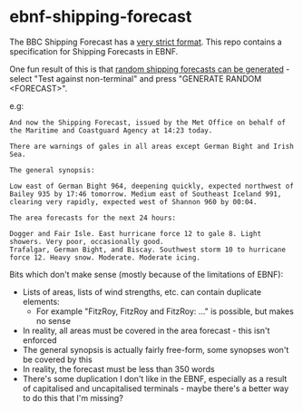 # ebnf-shipping-forecast

The BBC Shipping Forecast has a [very strict
format](https://en.wikipedia.org/wiki/Shipping_Forecast#Broadcast_format). This
repo contains a specification for Shipping Forecasts in EBNF.

One fun result of this is that [random shipping forecasts can be generated](https://bnfplayground.pauliankline.com/?bnf=%2F*%20https%3A%2F%2Fen.wikipedia.org%2Fwiki%2FShipping_Forecast%23Broadcast_format%20*%2F%0A%0A%3Cdigit%3E%20%3A%3A%3D%20%5B0-9%5D%0A%0A%3Chour%3E%20%20%20%20%20%20%20%20%3A%3A%3D%20%5B0-1%5D%20%3Cdigit%3E%0A%3Cminute%3E%20%20%20%20%20%20%3A%3A%3D%20%5B0-5%5D%20%3Cdigit%3E%0A%3Ctime%3E%20%20%20%20%20%20%20%20%3A%3A%3D%20%3Chour%3E%20%22%3A%22%20%3Cminute%3E%0A%3Cfuture_time%3E%20%3A%3A%3D%20%3Ctime%3E%20%22%20tomorrow%22%3F%0A%0A%3Ccompass_direction%3E%20%20%20%20%20%20%3A%3A%3D%20%22north%22%20(%22west%22%20%7C%20%22east%22)%20%7C%20%22east%22%20%7C%20%22south%22%20(%22west%22%20%7C%20%22east%22)%20%7C%20%22west%22%0A%3Ccompass_direction_caps%3E%20%3A%3A%3D%20%22North%22%20(%22west%22%20%7C%20%22east%22)%20%7C%20%22East%22%20%7C%20%22South%22%20(%22west%22%20%7C%20%22east%22)%20%7C%20%22West%22%20%0A%0A%3Carea%3E%20%3A%3A%3D%20%22Viking%22%20%7C%20%22North%20Utsire%22%20%7C%20%22South%20Utsire%22%20%7C%20%22Forties%22%20%20%20%20%20%20%7C%20%22Cromarty%22%20%20%7C%20%22Forth%22%20%20%20%7C%0A%20%20%20%20%20%20%20%20%20%20%20%22Tyne%22%20%20%20%7C%20%22Dogger%22%20%20%20%20%20%20%20%7C%20%22Fisher%22%20%20%20%20%20%20%20%7C%20%22German%20Bight%22%20%7C%20%22Humber%22%20%20%20%20%7C%20%22Thames%22%20%20%7C%20%22Dover%22%20%20%20%20%7C%0A%20%20%20%20%20%20%20%20%20%20%20%22Wight%22%20%20%7C%20%22Portland%22%20%20%20%20%20%7C%20%22Plymouth%22%20%20%20%20%20%7C%20%22Biscay%22%20%20%20%20%20%20%20%7C%20%22Trafalgar%22%20%7C%20%22FitzRoy%22%20%7C%20%22Sole%22%20%20%20%20%20%7C%0A%20%20%20%20%20%20%20%20%20%20%20%22Lundy%22%20%20%7C%20%22Fastnet%22%20%20%20%20%20%20%7C%20%22Irish%20Sea%22%20%20%20%20%7C%20%22Shannon%22%20%20%20%20%20%20%7C%20%22Rockall%22%20%20%20%7C%20%22Malin%22%20%20%20%7C%20%22Hebrides%22%20%7C%0A%20%20%20%20%20%20%20%20%20%20%20%22Bailey%22%20%7C%20%22Fair%20Isle%22%20%20%20%20%7C%20%22Faeroes%22%20%20%20%20%20%20%7C%20%22Southeast%20Iceland%22%20%0A%0A%3Cintroduction%3E%20%3A%3A%3D%20%22And%20now%20the%20Shipping%20Forecast%2C%20issued%20by%20the%20Met%20Office%20on%20behalf%20%22%0A%20%20%20%20%20%20%20%20%20%20%20%20%20%20%20%20%20%20%20%22of%20the%20Maritime%20and%20Coastguard%20Agency%20at%20%22%20%3Ctime%3E%20%22%20today.%22%0A%0A%3Cat_least_two_comma_separated_areas%3E%20%3A%3A%3D%20%3Carea%3E%20%22%2C%20%22%20%3Carea%3E%20%7C%20%3Carea%3E%20%22%2C%20%22%20%3Cat_least_two_comma_separated_areas%3E%0A%3Carea_list%3E%20%3A%3A%3D%20%3Carea%3E%20%7C%20%3Carea%3E%20%22%20and%20%22%20%3Carea%3E%20%7C%20%3Cat_least_two_comma_separated_areas%3E%20%22%2C%20and%20%22%20%3Carea%3E%0A%0A%3Cgale_warnings%3E%20%3A%3A%3D%20%22There%20are%20warnings%20of%20gales%20in%20%22%20%3Carea_list%3E%20%22.%22%20%7C%0A%20%20%20%20%20%20%20%20%20%20%20%20%20%20%20%20%20%20%20%20%22There%20are%20warnings%20of%20gales%20in%20all%20areas%20except%20%22%20%3Carea_list%3E%20%22.%22%0A%0A%3Crate_of_change%3E%20%20%20%20%20%20%20%3A%3A%3D%20%22more%20slowly%22%20%7C%20%22slowly%22%20%7C%20%22quickly%22%20%7C%20%22very%20rapidly%22%0A%3Cpressure%3E%20%20%20%20%20%20%20%20%20%20%20%20%20%3A%3A%3D%20%229%22%20%3Cdigit%3E%20%3Cdigit%3E%0A%3Cpressure_description%3E%20%3A%3A%3D%20%22High%22%20%7C%20%22Medium%22%20%7C%20%22Low%22%0A%3Cpressure_change%3E%20%20%20%20%20%20%3A%3A%3D%20%22deepening%22%20%7C%20%22clearing%22%0A%0A%3Cgeneral_synopsis_pressure_area%3E%20%3A%3A%3D%20%3Ccompass_direction%3E%20%22%20of%20%22%20%3Carea%3E%20%22%20%22%20%3Cpressure%3E%0A%3Cgeneral_synopsis_line%3E%20%20%20%20%20%20%20%20%20%20%3A%3A%3D%20%3Cpressure_description%3E%20%22%20%22%20%3Cgeneral_synopsis_pressure_area%3E%0A%20%20%20%20%20%20%20%20%20%20%20%20%20%20%20%20%20%20%20%20%20%20%20%20%20%20%20%20%20%20%20%20%20%20%20%20%20(%22%2C%20%22%20%3Cpressure_change%3E%20%22%20%22%20%3Crate_of_change%3E%20%22%2C%22)%3F%0A%20%20%20%20%20%20%20%20%20%20%20%20%20%20%20%20%20%20%20%20%20%20%20%20%20%20%20%20%20%20%20%20%20%20%20%20%20%22%20expected%20%22%20%3Cgeneral_synopsis_pressure_area%3E%20%22%20by%20%22%20%3Cfuture_time%3E%20%22.%22%0A%3Cgeneral_synopsis_body%3E%20%20%20%20%20%20%20%20%20%20%3A%3A%3D%20%3Cgeneral_synopsis_line%3E%20%7C%20%3Cgeneral_synopsis_line%3E%20%22%20%22%20%3Cgeneral_synopsis_body%3E%0A%3Cgeneral_synopsis%3E%20%20%20%20%20%20%20%20%20%20%20%20%20%20%20%3A%3A%3D%20%22The%20general%20synopsis%3A%5Cn%5Cn%22%20%3Cgeneral_synopsis_body%3E%0A%0A%3Cprecipitation_modifier%3E%20%3A%3A%3D%20%22Thundery%22%20%7C%20%22Wintry%22%20%7C%20%22Squally%22%20%7C%20%22Occasionally%22%20%7C%20%22Heavy%22%20%7C%20%22Light%22%0A%3Cprecipitation_type%3E%20%20%20%20%20%3A%3A%3D%20%22showers%22%20%7C%20%22rain%22%20%7C%20%22snow%22%0A%3Cprecipitation%3E%20%20%20%20%20%20%20%20%20%20%3A%3A%3D%20%3Cprecipitation_modifier%3E%20%22%20%22%20%3Cprecipitation_type%3E%0A%0A%2F*%20https%3A%2F%2Fen.wikipedia.org%2Fwiki%2FBeaufort_scale%20*%2F%0A%3Cwind_strength%3E%20%20%20%3A%3A%3D%20%5B0-7%5D%20%7C%20%22gale%208%22%20%7C%20%22severe%20gale%209%22%20%7C%20%22storm%2010%22%20%7C%20%22violent%20storm%2011%22%20%7C%20%22hurricane%20force%2012%22%0A%3Cwind_change%3E%20%20%20%20%20%3A%3A%3D%20%22becoming%20cyclonic%22%20%7C%20%22veering%22%20%7C%20%22backing%22%0A%3Cinitial_wind%3E%20%20%20%20%3A%3A%3D%20%3Ccompass_direction_caps%3E%20%22%20%22%20%3Cwind_strength%3E%20(%22%20to%20%22%20%3Cwind_strength%3E)%0A%3Csubsequent_wind%3E%20%3A%3A%3D%20%3Ccompass_direction%3E%20%22%20%22%20%3Cwind_strength%3E%20%22%20later%22%3F%0A%3Cwind%3E%20%20%20%20%20%20%20%20%20%20%20%20%3A%3A%3D%20%3Cinitial_wind%3E%20%7C%0A%20%20%20%20%20%20%20%20%20%20%20%20%20%20%20%20%20%20%20%20%20%20%3Cinitial_wind%3E%20%22%2C%20%22%20%3Cwind_change%3E%20%22%20%22%20%3Csubsequent_wind%3E%20(%22%2C%20occasionally%20%22%20%3Csubsequent_wind%3E)%3F%0A%0A%3Cinitial_visibility%3E%20%20%20%20%3A%3A%3D%20%22Good%22%20%7C%20%22Moderate%22%20%7C%20%22Poor%22%20%7C%20%22Very%20poor%22%20%0A%3Csubsequent_visibility%3E%20%3A%3A%3D%20%22good%22%20%7C%20%22moderate%22%20%7C%20%22poor%22%20%7C%20%22very%20poor%22%0A%3Cvisibility%3E%20%20%20%20%20%20%20%20%20%20%20%20%3A%3A%3D%20%3Cinitial_visibility%3E%20%7C%0A%20%20%20%20%20%20%20%20%20%20%20%20%20%20%20%20%20%20%20%20%20%20%20%20%20%20%20%20%3Cinitial_visibility%3E%20%22%20or%20%22%20%3Csubsequent_visibility%3E%20%7C%0A%20%20%20%20%20%20%20%20%20%20%20%20%20%20%20%20%20%20%20%20%20%20%20%20%20%20%20%20%3Cinitial_visibility%3E%20%22%2C%20occasionally%20%22%20%3Csubsequent_visibility%3E%20%22%20later%22%3F%20%7C%0A%20%20%20%20%20%20%20%20%20%20%20%20%20%20%20%20%20%20%20%20%20%20%20%20%20%20%20%20%3Cinitial_visibility%3E%20%22%2C%20becoming%20%22%20%3Csubsequent_visibility%3E%20%22%20later%22%3F%0A%0A%3Cicing%3E%20%3A%3A%3D%20(%22Moderate%22%20%7C%20%22Severe%22)%20%22%20icing%22%0A%0A%3Carea_forecast%3E%20%20%3A%3A%3D%20%3Carea_list%3E%20%22.%20%22%20%3Cwind%3E%20%22.%20%22%20%3Cprecipitation%3E%20%22.%20%22%0A%20%20%20%20%20%20%20%20%20%20%20%20%20%20%20%20%20%20%20%20%3Cvisibility%3E%20%22.%22%20(%22%20%22%20%3Cicing%3E%20%22.%22)%3F%0A%3Carea_forecasts%3E%20%3A%3A%3D%20%22The%20area%20forecasts%20for%20the%20next%2024%20hours%3A%5Cn%5Cn%22%20(%3Carea_forecast%3E%20%22%5Cn%22)%2B%0A%0A%3Cforecast%3E%20%3A%3A%3D%20%3Cintroduction%3E%20%22%5Cn%5Cn%22%20%3Cgale_warnings%3E%20%22%5Cn%5Cn%22%20%3Cgeneral_synopsis%3E%20%22%5Cn%5Cn%22%20%3Carea_forecasts%3E%0A&name=) - select "Test against non-terminal" and press "GENERATE RANDOM \<FORECAST\>".

e.g:

```
And now the Shipping Forecast, issued by the Met Office on behalf of the Maritime and Coastguard Agency at 14:23 today.

There are warnings of gales in all areas except German Bight and Irish Sea.

The general synopsis:

Low east of German Bight 964, deepening quickly, expected northwest of Bailey 935 by 17:46 tomorrow. Medium east of Southeast Iceland 991, clearing very rapidly, expected west of Shannon 960 by 00:04.

The area forecasts for the next 24 hours:

Dogger and Fair Isle. East hurricane force 12 to gale 8. Light showers. Very poor, occasionally good.
Trafalgar, German Bight, and Biscay. Southwest storm 10 to hurricane force 12. Heavy snow. Moderate. Moderate icing.
```

Bits which don't make sense (mostly because of the limitations of EBNF):

* Lists of areas, lists of wind strengths, etc. can contain duplicate elements:
   * For example "FitzRoy, FitzRoy and FitzRoy: ..." is possible, but makes no
     sense
* In reality, all areas must be covered in the area forecast - this isn't enforced
* The general synopsis is actually fairly free-form, some synopses won't be covered by this
* In reality, the forecast must be less than 350 words
* There's some duplication I don't like in the EBNF, especially as a result of
  capitalised and uncapitalised terminals - maybe there's a better way to do
  this that I'm missing?
